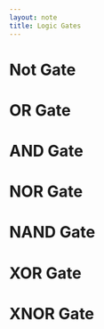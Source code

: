 ```yaml
---
layout: note
title: Logic Gates
---
```


# Not Gate

# OR Gate

# AND Gate

# NOR Gate

# NAND Gate

# XOR Gate

# XNOR Gate
